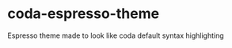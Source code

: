 coda-espresso-theme
===================

Espresso theme made to look like coda default syntax highlighting